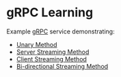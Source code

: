 # gRPC Learning

Example [gRPC](https://docs.microsoft.com/en-us/aspnet/core/grpc/?view=aspnetcore-6.0) service demonstrating:
* [Unary Method](https://docs.microsoft.com/en-us/aspnet/core/grpc/services?view=aspnetcore-6.0#unary-method)
* [Server Streaming Method](https://docs.microsoft.com/en-us/aspnet/core/grpc/services?view=aspnetcore-6.0#server-streaming-method)
* [Client Streaming Method](https://docs.microsoft.com/en-us/aspnet/core/grpc/services?view=aspnetcore-6.0#client-streaming-method)
* [Bi-directional Streaming Method](https://docs.microsoft.com/en-us/aspnet/core/grpc/services?view=aspnetcore-6.0#bi-directional-streaming-method)